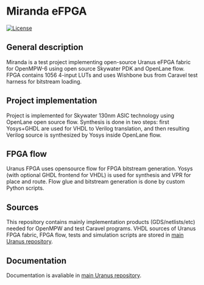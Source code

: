# Miranda eFPGA

[![License](https://img.shields.io/badge/License-Apache%202.0-blue.svg)](https://opensource.org/licenses/Apache-2.0) 

## General description

Miranda is a test project implementing open-source Uranus eFPGA fabric for OpenMPW-6 using open source Skywater PDK and OpenLane flow. FPGA contains 1056 4-input LUTs and uses Wishbone bus from Caravel test harness for bitstream loading.

## Project implementation

Project is implemented for Skywater 130nm ASIC technology using OpenLane open source flow. Synthesis is done in two steps: first Yosys+GHDL are used for VHDL to Verilog translation, and then resulting Verilog source is synthesized by Yosys inside OpenLane flow. 

## FPGA flow

Uranus FPGA uses opensource flow for FPGA bitstream generation. Yosys (with optional GHDL frontend for VHDL) is used for synthesis and VPR for place and route. Flow glue and bitstream generation is done by custom Python scripts.

## Sources

This repository contains mainly implementation products (GDS/netlists/etc) needed for OpenMPW and test Caravel programs. VHDL sources of Uranus FPGA fabric, FPGA flow, tests and simulation scripts are stored in [main Uranus repository](https://github.com/egorxe/uranus_fpga).

## Documentation

Documentation is avaliable in [main Uranus repository](https://github.com/egorxe/uranus_fpga/blob/main/docs/index.rst).

